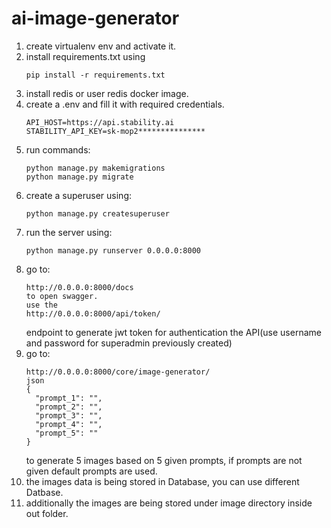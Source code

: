 # ai-image-generator
1. create virtualenv env and activate it.
2. install requirements.txt using
   ```
   pip install -r requirements.txt
   ```
5. install redis or user redis docker image.
6. create a .env and fill it with required credentials.
   ```
   API_HOST=https://api.stability.ai
   STABILITY_API_KEY=sk-mop2***************
   ```
9. run commands:
    ```
   python manage.py makemigrations
   python manage.py migrate
    ```
11. create a superuser using:
    ```
    python manage.py createsuperuser
    ```
13. run the server using:
    ```
    python manage.py runserver 0.0.0.0:8000
    ```
15. go to:
    ```
    http://0.0.0.0:8000/docs
    to open swagger.
    use the
    http://0.0.0.0:8000/api/token/
    ```
    endpoint to generate jwt token for authentication the API(use username and password for superadmin previously created)
17. go to:
    ```
    http://0.0.0.0:8000/core/image-generator/
    json
    {
      "prompt_1": "",
      "prompt_2": "",
      "prompt_3": "",
      "prompt_4": "",
      "prompt_5": ""
    }
    ```
    to generate 5 images based on 5 given prompts, if prompts are not given default prompts are used.
19. the images data is being stored in Database, you can use different Datbase.
20. additionally the images are being stored under image directory inside out folder. 
